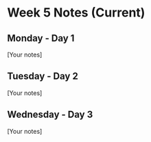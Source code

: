# Week 5 Notes (Current)

## Monday - Day 1
[Your notes]

## Tuesday - Day 2  
[Your notes]

## Wednesday - Day 3
[Your notes]